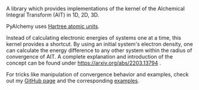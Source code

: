 A library which provides implementations of the kernel of the Alchemical Integral Transform (AIT) in 1D, 2D, 3D.

PyAlchemy uses [Hartree atomic units](https://en.wikipedia.org/wiki/Hartree_atomic_units).

Instead of calculating electronic energies of systems one at a time, this kernel provides a shortcut. By using an initial system's electron density, one can calculate the energy difference to any other system within the radius of convergence of AIT. A complete explanation and introduction of the concept can be found under https://arxiv.org/abs/2203.13794 .

For tricks like manipulation of convergence behavior and examples, check out my [GitHub page](https://github.com/SimonLeonKrug/pyalchemy) and the corresponding [examples](https://github.com/SimonLeonKrug/pyalchemy/examples).
